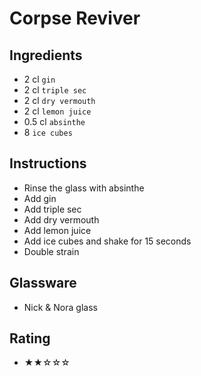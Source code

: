 # Corpse Reviver

## Ingredients
- 2 cl `gin`
- 2 cl `triple sec`
- 2 cl `dry vermouth`
- 2 cl `lemon juice`
- 0.5 cl `absinthe`
- 8 `ice cubes`

## Instructions
- Rinse the glass with absinthe
- Add gin
- Add triple sec
- Add dry vermouth
- Add lemon juice
- Add ice cubes and shake for 15 seconds
- Double strain

## Glassware
- Nick & Nora glass

## Rating
- ★★☆☆☆